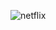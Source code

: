 ![netflix](https://github.com/nayeem2208/Netflix-UI-React/assets/124780866/9780016b-e988-4922-a83e-0f16fe16f3f9)
